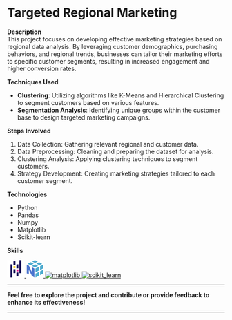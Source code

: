 
# Targeted Regional Marketing

**Description**  
This project focuses on developing effective marketing strategies based on regional data analysis. By leveraging customer demographics, purchasing behaviors, and regional trends, businesses can tailor their marketing efforts to specific customer segments, resulting in increased engagement and higher conversion rates.

**Techniques Used**  
- **Clustering**: Utilizing algorithms like K-Means and Hierarchical Clustering to segment customers based on various features.
- **Segmentation Analysis**: Identifying unique groups within the customer base to design targeted marketing campaigns.

**Steps Involved**  
1. Data Collection: Gathering relevant regional and customer data.
2. Data Preprocessing: Cleaning and preparing the dataset for analysis.
3. Clustering Analysis: Applying clustering techniques to segment customers.
4. Strategy Development: Creating marketing strategies tailored to each customer segment.

**Technologies**  
- Python
- Pandas
- Numpy
- Matplotlib
- Scikit-learn

**Skills**  
<p align="left">
  <a href="https://pandas.pydata.org/" target="_blank" rel="noreferrer"> 
    <img src="https://raw.githubusercontent.com/devicons/devicon/2ae2a900d2f041da66e950e4d48052658d850630/icons/pandas/pandas-original.svg" alt="pandas" width="40" height="40"/> 
  </a> 
  <a href="https://numpy.org/" target="_blank" rel="noreferrer">
    <img src="https://raw.githubusercontent.com/devicons/devicon/master/icons/numpy/numpy-original.svg" alt="numpy" width="40" height="40"/>
  </a>
  <a href="https://matplotlib.org/" target="_blank" rel="noreferrer"> 
    <img src="https://upload.wikimedia.org/wikipedia/commons/8/84/Matplotlib_icon.svg" alt="matplotlib" width="40" height="40"/> 
  </a>  
  <a href="https://scikit-learn.org/" target="_blank" rel="noreferrer"> 
    <img src="https://upload.wikimedia.org/wikipedia/commons/0/05/Scikit_learn_logo_small.svg" alt="scikit_learn" width="40" height="40"/>
  </a> 
</p>

---

**Feel free to explore the project and contribute or provide feedback to enhance its effectiveness!**

--- 
